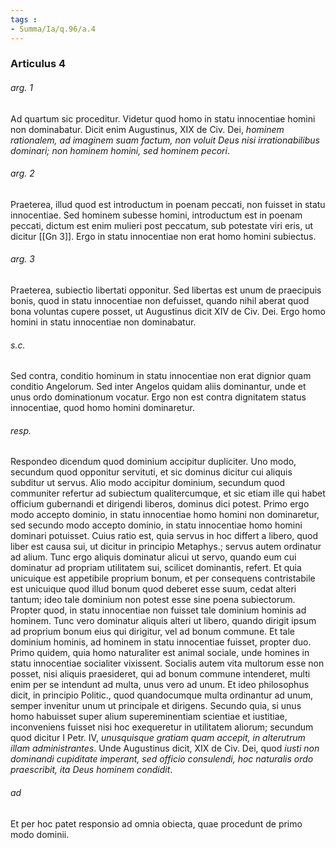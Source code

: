 ```yaml
---
tags : 
- Summa/Ia/q.96/a.4
---
```


### Articulus 4

###### arg. 1
Ad quartum sic proceditur. Videtur quod homo in statu innocentiae homini non dominabatur. Dicit enim Augustinus, XIX de Civ. Dei, *hominem rationalem, ad imaginem suam factum, non voluit Deus nisi irrationabilibus dominari; non hominem homini, sed hominem pecori*.

###### arg. 2
Praeterea, illud quod est introductum in poenam peccati, non fuisset in statu innocentiae. Sed hominem subesse homini, introductum est in poenam peccati, dictum est enim mulieri post peccatum, sub potestate viri eris, ut dicitur [[Gn 3]]. Ergo in statu innocentiae non erat homo homini subiectus.

###### arg. 3
Praeterea, subiectio libertati opponitur. Sed libertas est unum de praecipuis bonis, quod in statu innocentiae non defuisset, quando nihil aberat quod bona voluntas cupere posset, ut Augustinus dicit XIV de Civ. Dei. Ergo homo homini in statu innocentiae non dominabatur.

###### s.c.
Sed contra, conditio hominum in statu innocentiae non erat dignior quam conditio Angelorum. Sed inter Angelos quidam aliis dominantur, unde et unus ordo dominationum vocatur. Ergo non est contra dignitatem status innocentiae, quod homo homini dominaretur.

###### resp.
Respondeo dicendum quod dominium accipitur dupliciter. Uno modo, secundum quod opponitur servituti, et sic dominus dicitur cui aliquis subditur ut servus. Alio modo accipitur dominium, secundum quod communiter refertur ad subiectum qualitercumque, et sic etiam ille qui habet officium gubernandi et dirigendi liberos, dominus dici potest. Primo ergo modo accepto dominio, in statu innocentiae homo homini non dominaretur, sed secundo modo accepto dominio, in statu innocentiae homo homini dominari potuisset. Cuius ratio est, quia servus in hoc differt a libero, quod liber est causa sui, ut dicitur in principio Metaphys.; servus autem ordinatur ad alium. Tunc ergo aliquis dominatur alicui ut servo, quando eum cui dominatur ad propriam utilitatem sui, scilicet dominantis, refert. Et quia unicuique est appetibile proprium bonum, et per consequens contristabile est unicuique quod illud bonum quod deberet esse suum, cedat alteri tantum; ideo tale dominium non potest esse sine poena subiectorum. Propter quod, in statu innocentiae non fuisset tale dominium hominis ad hominem. Tunc vero dominatur aliquis alteri ut libero, quando dirigit ipsum ad proprium bonum eius qui dirigitur, vel ad bonum commune. Et tale dominium hominis, ad hominem in statu innocentiae fuisset, propter duo. Primo quidem, quia homo naturaliter est animal sociale, unde homines in statu innocentiae socialiter vixissent. Socialis autem vita multorum esse non posset, nisi aliquis praesideret, qui ad bonum commune intenderet, multi enim per se intendunt ad multa, unus vero ad unum. Et ideo philosophus dicit, in principio Politic., quod quandocumque multa ordinantur ad unum, semper invenitur unum ut principale et dirigens. Secundo quia, si unus homo habuisset super alium supereminentiam scientiae et iustitiae, inconveniens fuisset nisi hoc exequeretur in utilitatem aliorum; secundum quod dicitur I Petr. IV, *unusquisque gratiam quam accepit, in alterutrum illam administrantes*. Unde Augustinus dicit, XIX de Civ. Dei, quod *iusti non dominandi cupiditate imperant, sed officio consulendi, hoc naturalis ordo praescribit, ita Deus hominem condidit*.

###### ad 
Et per hoc patet responsio ad omnia obiecta, quae procedunt de primo modo dominii.

